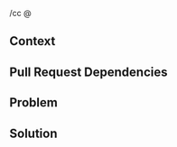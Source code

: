 /cc @
<!-- 通知したい人にメンションを追加してください -->

## Context
<!-- このPull Requestが属するコンテキストを書いてください -->

## Pull Request Dependencies
<!-- このPull Requestが依存するPull Requestがあれば書いてください -->

## Problem
<!-- 問題としている対象を具体的に書いてください -->

## Solution
<!-- どのようにこの問題を解決しようと考えているか具体的に書いて下さい -->
